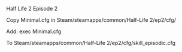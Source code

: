 Half Life 2 Episode 2

Copy Minimal.cfg in Steam/steamapps/common/Half-Life 2/ep2/cfg/

Add: exec Minimal.cfg

To Steam/steamapps/common/Half-Life 2/ep2/cfg/skill_episodic.cfg
